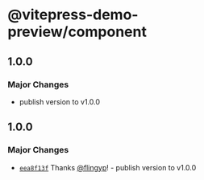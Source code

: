 # @vitepress-demo-preview/component

## 1.0.0

### Major Changes

- publish version to v1.0.0

## 1.0.0

### Major Changes

- [`eea8f13f`](https://github.com/flingyp/vitepress-demo-preview/commit/eea8f13fe030888f6c9a757c84439ef61e6b4fce) Thanks [@flingyp](https://github.com/flingyp)! - publish version to v1.0.0

